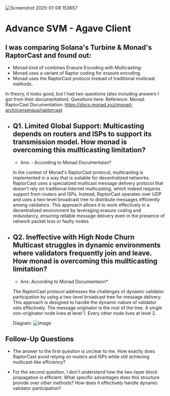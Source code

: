 ![Screenshot 2025-01-08 153657](https://github.com/user-attachments/assets/b06923a8-a784-4e34-839d-a19deac71d47)
# Advance SVM - Agave Client


 ## I was comparing Solana's Turbine & Monad's RaptorCast and found out:
  - Monad kind of combines Erasure Encoding with Multicasting:
  - Monad uses a variant of Raptor coding for erasure encoding.
  - Monad uses the RaptorCast protocol instead of traditional multicast methods.

In theory, it looks good, but I had two questions (also including answers I got from their documentation):
Questions here:
Reference: Monad RaptorCast Documentation: https://docs.monad.xyz/monad-arch/consensus/raptorcast 

- ## Q1. Limited Global Support: Multicasting depends on routers and ISPs to support its transmission model. How monad is overcoming this mullticasting limitation?

  - Ans: -  According to Monad Documentaion*

  In the context of Monad's RaptorCast protocol, multicasting is implemented in a way that is suitable for decentralized networks.
  RaptorCast uses a specialized multicast message delivery protocol that doesn't rely on traditional Internet multicasting, which indeed requires support from routers and ISPs.
  Instead, RaptorCast operates over UDP and uses a two-level broadcast tree to distribute messages efficiently among validators.
  This approach allows it to work effectively in a decentralized environment by leveraging erasure coding and redundancy, ensuring reliable message delivery even in the presence of network packet loss or faulty nodes.

- ## Q2. Ineffective with High Node Churn Multicast struggles in dynamic environments where validators frequently join and leave. How monad is overcoming this mullticasting limitation?

  - Ans: According to Monad Documentaion*

  The RaptorCast protocol addresses the challenges of dynamic validator participation by using a two-level broadcast tree for message delivery.
  This approach is designed to handle the dynamic nature of validator sets effectively.
  The message originator is the root of the tree.
  A single non-originator node lives at level 1.
  Every other node lives at level 2.

  Diagram: 
  ![image](https://gist.github.com/user-attachments/assets/08881892-7931-42e2-b2a4-12cdee602119)



## Follow-Up Questions
 - The answer to the first question is unclear to me.
    How exactly does RaptorCast avoid relying on routers and ISPs while still achieving multicast-like efficiency?

 - For the second question, I don't understand how the two-layer block propagation is efficient.
    What specific advantages does this structure provide over other methods?
    How does it effectively handle dynamic validator participation?
